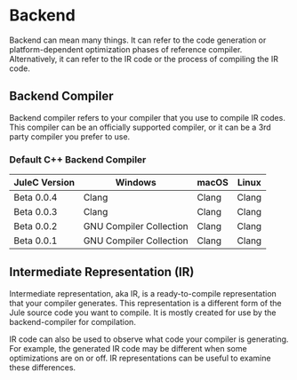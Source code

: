 # Backend

Backend can mean many things. It can refer to the code generation or platform-dependent optimization phases of reference compiler. Alternatively, it can refer to the IR code or the process of compiling the IR code.

## Backend Compiler

Backend compiler refers to your compiler that you use to compile IR codes. This compiler can be an officially supported compiler, or it can be a 3rd party compiler you prefer to use.

### Default C++ Backend Compiler

| JuleC Version | Windows                 | macOS | Linux |
| --------------|-------------------------|-------|-------|
| Beta 0.0.4    | Clang                   | Clang | Clang |
| Beta 0.0.3    | Clang                   | Clang | Clang |
| Beta 0.0.2    | GNU Compiler Collection | Clang | Clang |
| Beta 0.0.1    | GNU Compiler Collection | Clang | Clang |

## Intermediate Representation (IR)

Intermediate representation, aka IR, is a ready-to-compile representation that your compiler generates. This representation is a different form of the Jule source code you want to compile. It is mostly created for use by the backend-compiler for compilation.

IR code can also be used to observe what code your compiler is generating. For example, the generated IR code may be different when some optimizations are on or off. IR representations can be useful to examine these differences.
